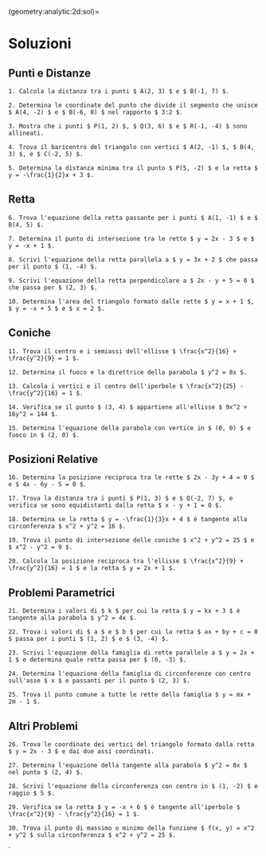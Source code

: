 (geometry:analytic:2d:sol)=
# Soluzioni

## Punti e Distanze

```{exercise}
1. Calcola la distanza tra i punti $ A(2, 3) $ e $ B(-1, 7) $.
```

```{exercise}
2. Determina le coordinate del punto che divide il segmento che unisce $ A(4, -2) $ e $ B(-6, 8) $ nel rapporto $ 3:2 $.
```

```{exercise}
3. Mostra che i punti $ P(1, 2) $, $ Q(3, 6) $ e $ R(-1, -4) $ sono allineati.
```

```{exercise}
4. Trova il baricentro del triangolo con vertici $ A(2, -1) $, $ B(4, 3) $, e $ C(-2, 5) $.
```

```{exercise}
5. Determina la distanza minima tra il punto $ P(5, -2) $ e la retta $ y = -\frac{1}{2}x + 3 $.
```

## Retta

```{exercise}
6. Trova l'equazione della retta passante per i punti $ A(1, -1) $ e $ B(4, 5) $.
```

```{exercise}
7. Determina il punto di intersezione tra le rette $ y = 2x - 3 $ e $ y = -x + 1 $.
```

```{exercise}
8. Scrivi l'equazione della retta parallela a $ y = 3x + 2 $ che passa per il punto $ (1, -4) $.
```

```{exercise}
9. Scrivi l'equazione della retta perpendicolare a $ 2x - y + 5 = 0 $ che passa per $ (2, 3) $.
```

```{exercise}
10. Determina l'area del triangolo formato dalle rette $ y = x + 1 $, $ y = -x + 5 $ e $ x = 2 $.
```

## Coniche

```{exercise}
11. Trova il centro e i semiassi dell'ellisse $ \frac{x^2}{16} + \frac{y^2}{9} = 1 $.
```

```{exercise}
12. Determina il fuoco e la direttrice della parabola $ y^2 = 8x $.
```

```{exercise}
13. Calcola i vertici e il centro dell'iperbole $ \frac{x^2}{25} - \frac{y^2}{16} = 1 $.
```

```{exercise}
14. Verifica se il punto $ (3, 4) $ appartiene all'ellisse $ 9x^2 + 16y^2 = 144 $.
```

```{exercise}
15. Determina l'equazione della parabola con vertice in $ (0, 0) $ e fuoco in $ (2, 0) $.
```

## Posizioni Relative

```{exercise}
16. Determina la posizione reciproca tra le rette $ 2x - 3y + 4 = 0 $ e $ 4x - 6y - 5 = 0 $.
```

```{exercise}
17. Trova la distanza tra i punti $ P(1, 3) $ e $ Q(-2, 7) $, e verifica se sono equidistanti dalla retta $ x - y + 1 = 0 $.
```

```{exercise}
18. Determina se la retta $ y = -\frac{1}{3}x + 4 $ è tangente alla circonferenza $ x^2 + y^2 = 16 $.
```

```{exercise}
19. Trova il punto di intersezione delle coniche $ x^2 + y^2 = 25 $ e $ x^2 - y^2 = 9 $.
```

```{exercise}
20. Calcola la posizione reciproca tra l'ellisse $ \frac{x^2}{9} + \frac{y^2}{16} = 1 $ e la retta $ y = 2x + 1 $.
```

## Problemi Parametrici

```{exercise}
21. Determina i valori di $ k $ per cui la retta $ y = kx + 3 $ è tangente alla parabola $ y^2 = 4x $.
```

```{exercise}
22. Trova i valori di $ a $ e $ b $ per cui la retta $ ax + by + c = 0 $ passa per i punti $ (1, 2) $ e $ (3, -4) $.
```

```{exercise}
23. Scrivi l'equazione della famiglia di rette parallele a $ y = 2x + 1 $ e determina quale retta passa per $ (0, -3) $.
```

```{exercise}
24. Determina l'equazione della famiglia di circonferenze con centro sull'asse $ x $ e passanti per il punto $ (2, 3) $.
```

```{exercise}
25. Trova il punto comune a tutte le rette della famiglia $ y = mx + 2m - 1 $.
```

## Altri Problemi

```{exercise}
26. Trova le coordinate dei vertici del triangolo formato dalla retta $ y = 2x - 3 $ e dai due assi coordinati.
```

```{exercise}
27. Determina l'equazione della tangente alla parabola $ y^2 = 8x $ nel punto $ (2, 4) $.
```

```{exercise}
28. Scrivi l'equazione della circonferenza con centro in $ (1, -2) $ e raggio $ 5 $.
```

```{exercise}
29. Verifica se la retta $ y = -x + 6 $ è tangente all'iperbole $ \frac{x^2}{9} - \frac{y^2}{16} = 1 $.
```

```{exercise}
30. Trova il punto di massimo o minimo della funzione $ f(x, y) = x^2 + y^2 $ sulla circonferenza $ x^2 + y^2 = 25 $.
```
`

